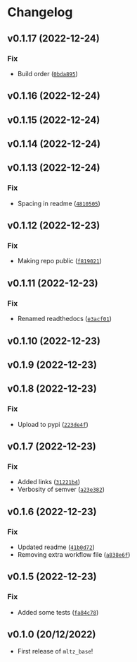 # Changelog

<!--next-version-placeholder-->

## v0.1.17 (2022-12-24)
### Fix
* Build order ([`0bda895`](https://github.com/tzoght/mltz-base/commit/0bda89505542a0d69b2a69d55640b79923ae055a))

## v0.1.16 (2022-12-24)


## v0.1.15 (2022-12-24)


## v0.1.14 (2022-12-24)


## v0.1.13 (2022-12-24)
### Fix
* Spacing in readme ([`4810505`](https://github.com/tzoght/mltz-base/commit/4810505aa39f94bb713dbd156321ffd7f455fbfd))

## v0.1.12 (2022-12-23)
### Fix
* Making repo public ([`f819021`](https://github.com/tzoght/mltz-base/commit/f81902133503e8cd7d9ba5cdc41241f3e9cebb05))

## v0.1.11 (2022-12-23)
### Fix
* Renamed readthedocs ([`e3acf01`](https://github.com/tzoght/mltz-base/commit/e3acf010b0eed2516ba88737abaf7f1b07b1fbc1))

## v0.1.10 (2022-12-23)


## v0.1.9 (2022-12-23)


## v0.1.8 (2022-12-23)
### Fix
* Upload to pypi ([`223de4f`](https://github.com/tzoght/mltz-base/commit/223de4f5966501b7417f3686c911d847cf72d3c9))

## v0.1.7 (2022-12-23)
### Fix
* Added links ([`31221b4`](https://github.com/tzoght/mltz-base/commit/31221b4d465aff247d69e3434ef562fc48569887))
* Verbosity of semver ([`a23e382`](https://github.com/tzoght/mltz-base/commit/a23e382db31376fc199cd194a2cccfbd2a1f578c))

## v0.1.6 (2022-12-23)
### Fix
* Updated readme ([`41b0d72`](https://github.com/tzoght/mltz-base/commit/41b0d723b466c97ba0dc9dbe06fbf2dc7a9b5d84))
* Removing extra workflow file ([`a838e6f`](https://github.com/tzoght/mltz-base/commit/a838e6fce89673638aaa035c7d66c9627fb2938d))

## v0.1.5 (2022-12-23)
### Fix
* Added some tests ([`fa84c78`](https://github.com/tzoght/mltz-base/commit/fa84c789b1df844ff772e9097d5bb6d8075ac03d))

## v0.1.0 (20/12/2022)

- First release of `mltz_base`!